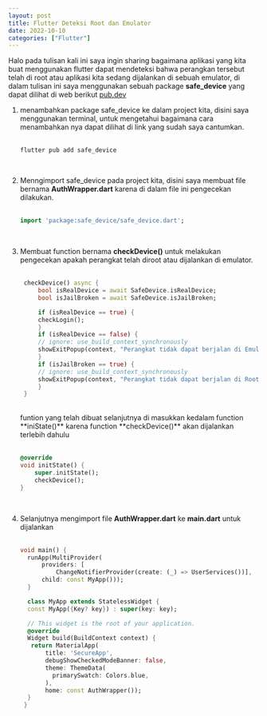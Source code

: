 ```yaml
---
layout: post
title: Flutter Deteksi Root dan Emulator
date: 2022-10-10
categories: ["Flutter"]
---
```


Halo pada tulisan kali ini saya ingin sharing bagaimana aplikasi yang kita buat menggunakan flutter dapat mendeteksi bahwa perangkan tersebut telah di root atau aplikasi kita sedang dijalankan di sebuah emulator, di dalam tulisan ini saya menggunakan sebuah package **safe_device** yang dapat dilihat di web berikut [pub.dev](https://pub.dev/packages/safe_device) <br>

1. menambahkan package safe_device ke dalam project kita, disini saya menggunakan terminal, untuk mengetahui bagaimana cara menambahkan nya dapat dilihat di link yang sudah saya cantumkan. <br><br>
   ```terminal
   flutter pub add safe_device
   ```
   <br>
2. Menngimport safe_device pada project kita, disini saya membuat file bernama **AuthWrapper.dart** karena di dalam file ini pengecekan dilakukan.<br><br>
   ```dart
   import 'package:safe_device/safe_device.dart';
   ```
   <br>
3. Membuat function bernama **checkDevice()** untuk melakukan pengecekan apakah perangkat telah diroot atau dijalankan di emulator.<br><br>
   ```dart
    checkDevice() async {
        bool isRealDevice = await SafeDevice.isRealDevice;
        bool isJailBroken = await SafeDevice.isJailBroken;

        if (isRealDevice == true) {
        checkLogin();
        }
        if (isRealDevice == false) {
        // ignore: use_build_context_synchronously
        showExitPopup(context, "Perangkat tidak dapat berjalan di Emulator");
        }
        if (isJailBroken == true) {
        // ignore: use_build_context_synchronously
        showExitPopup(context, "Perangkat tidak dapat berjalan di Root");
        }
    }
    ```
    <br>
    funtion yang telah dibuat selanjutnya di masukkan kedalam function **iniState()** karena function **checkDevice()** akan dijalankan terlebih dahulu <br><br>
    
    ```dart
    @override
    void initState() {
        super.initState();
        checkDevice();
    }
    ```
   <br>
4. Selanjutnya mengimport file **AuthWrapper.dart** ke **main.dart** untuk dijalankan<br><br>
   ```dart
   void main() {
     runApp(MultiProvider(
         providers: [
             ChangeNotifierProvider(create: (_) => UserServices())],
         child: const MyApp()));
     }

     class MyApp extends StatelessWidget {
     const MyApp({Key? key}) : super(key: key);

     // This widget is the root of your application.
     @override
     Widget build(BuildContext context) {
      return MaterialApp(
          title: 'SecureApp',
          debugShowCheckedModeBanner: false,
          theme: ThemeData(
            primarySwatch: Colors.blue,
          ),
          home: const AuthWrapper());
     }
    }
   ```